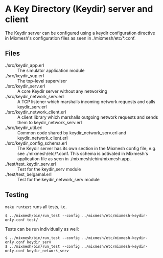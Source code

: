 # A Key Directory (Keydir) server and client

The Keydir server can be configured using a keydir configuration directive in
Mixmesh's configuration files as seen in ./mixmesh/etc/*.conf.

## Files

<dl>
  <dt>./src/keydir_app.erl</dt>
  <dd>The simulator application module</dd>
  <dt>./src/keydir_sup.erl</dt>
  <dd>The top-level supervisor</dd>
  <dt>./src/keydir_serv.erl</dt>
  <dd>A core Keydir server without any networking</dd>
  <dt>./src/keydir_network_serv.erl</dt>
  <dd>A TCP listener which marshalls incoming network requests and calls keydir_serv.erl</dd>
  <dt>./src/keydir_network_client.erl</dt>
  <dd>A client library which marshalls outgoing network requests and sends them to keydir_network_serv.erl</dd>
  <dt>./src/keydir_util.erl</dt>
  <dd>Common code shared by keydir_network_serv.erl and keydir_network_client.erl</dd>
  <dt>./src/keydir_config_schema.erl</dt>
  <dd>The Keydir server has its own section in the Mixmesh config file, e.g. see ./mixmesh/etc/*.conf. This schema is activated in Mixmesh's application file as seen in ./mixmesh/ebin/mixmesh.app.</dd>
  <dt>./test/test_keydir_serv.erl</dt>
  <dd>Test for the keydir_serv module</dd>
  <dt>./test/test_belgamal.erl</dt>
  <dd>Test for the keydir_network_serv module</dd>
</dl>

## Testing

`make runtest` runs all tests, i.e.

`$ ../mixmesh/bin/run_test --config ../mixmesh/etc/mixmesh-keydir-only.conf test/`

Tests can be run individually as well:

```
$ ../mixmesh/bin/run_test --config ../mixmesh/etc/mixmesh-keydir-only.conf keydir_serv
$ ../mixmesh/bin/run_test --config ../mixmesh/etc/mixmesh-keydir-only.conf keydir_network_serv
```

